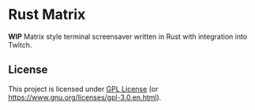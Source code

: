 # Rust Matrix

**WIP** Matrix style terminal screensaver written in Rust with integration into Twitch.

## License

This project is licensed under [GPL License](LICENSE) (or
<https://www.gnu.org/licenses/gpl-3.0.en.html>).
